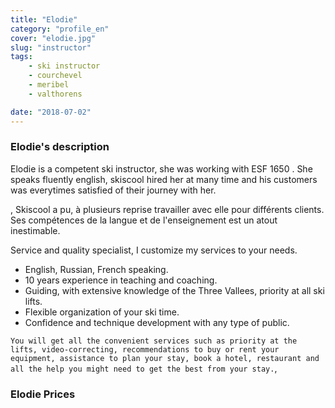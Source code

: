 ```yaml
---
title: "Elodie"
category: "profile_en"
cover: "elodie.jpg"
slug: "instructor"
tags:
    - ski instructor
    - courchevel
    - meribel
    - valthorens

date: "2018-07-02"
---
```


### Elodie's description 
Elodie is a competent ski instructor, she was working with ESF 1650 . She speaks fluently english, skiscool hired her at many time and his customers was everytimes satisfied of their journey with her.

, Skiscool a pu, à plusieurs reprise travailler avec elle pour différents clients. Ses compétences de la langue et de l'enseignement est un atout inestimable.  

Service and quality specialist, I customize my services to your needs.
 
 * English, Russian, French speaking.
 * 10 years experience in teaching and coaching. 
 * Guiding, with extensive knowledge of the Three Vallees, priority at all ski lifts.
 * Flexible organization of your ski time.
 * Confidence and technique development with any type of public.
 
 `You will get all the convenient services such as priority at the lifts, video-correcting, recommendations to buy or rent your equipment, assistance to plan your stay, book a hotel, restaurant and all the help you might need to get the best from your stay.`,

### Elodie Prices
